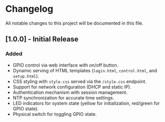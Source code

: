 
# Changelog

All notable changes to this project will be documented in this file.

## [1.0.0] - Initial Release

### Added
- GPIO control via web interface with on/off button.
- Dynamic serving of HTML templates (`login.html`, `control.html`, and `setup.html`).
- CSS styling with `style.css` served via the `/style.css` endpoint.
- Support for network configuration (DHCP and static IP).
- Authentication mechanism with session management.
- NTP synchronization for accurate time settings.
- LED indicators for system state (yellow for initialization, red/green for GPIO state).
- Physical switch for toggling GPIO state.
